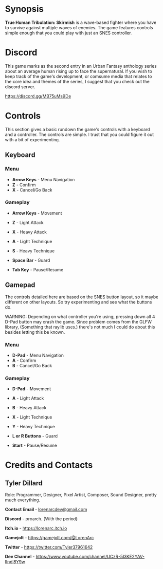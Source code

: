 # Synopsis
**True Human Tribulation: Skirmish** is a wave-based fighter where you
have to survive against multiple waves of enemies. The game features 
controls simple enough that you could play with just an SNES controller.


# Discord
This game marks as the second entry in an Urban Fantasy anthology series 
about an average human rising up to face the supernatural. If you wish
to keep track of the game's development, or comsume media that relates to
the core idea and themes of the series, I suggest that you check out the
discord server.

https://discord.gg/MB75uMs9De


# Controls
This section gives a basic rundown the game's controls with a keyboard and
a controller. The controls are simple. I trust that you could figure it 
out with a bit of experimenting.

## Keyboard

### Menu
* **Arrow Keys** - Menu Navigation
* **Z** - Confirm
* **X** - Cancel/Go Back

### Gameplay
* **Arrow Keys** - Movement
* **Z** - Light Attack
* **X** - Heavy Attack
* **A** - Light Technique
* **S** - Heavy Technique
* **Space Bar** - Guard

* **Tab Key** - Pause/Resume

## Gamepad
The controls detailed here are based on the SNES button layout, so it
maybe different on other layouts. So try experimenting and see what the
buttons do.

WARNING: Depending on what controller you're using, pressing down all 4
D-Pad button may crash the game. Since problem comes from the GLFW 
library, (Something that raylib uses.) there's not much I could do about
this besides letting this be known.

### Menu
* **D-Pad** - Menu Navigation
* **A** - Confirm
* **B** - Cancel/Go Back

### Gameplay
* **D-Pad** - Movement
* **A** - Light Attack
* **B** - Heavy Attack
* **X** - Light Technique
* **Y** - Heavy Technique
* **L or R Buttons** - Guard

* **Start** - Pause/Resume


# Credits and Contacts

## Tyler Dillard
Role: Programmer, Designer, Pixel Artist, Composer, Sound Designer, pretty
much everything.

**Contact Email** - lorenarcdev@gmail.com

**Discord** - proarch. (With the period)

**Itch.io** - https://lorenarc.itch.io

**Gamejolt** - https://gamejolt.com/@LorenArc

**Twitter** - https://twitter.com/Tyler37961642

**Dev Channel** - https://www.youtube.com/channel/UCzR-5I3KE2YAV-Ilndl8Y9w
